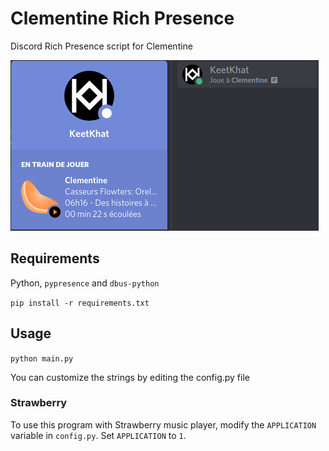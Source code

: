 # Clementine Rich Presence

Discord Rich Presence script for Clementine

![Playing a song](clementine-rich-presence1.png)

## Requirements

Python, `pypresence` and `dbus-python`

`pip install -r requirements.txt`

## Usage

`python main.py`

You can customize the strings by editing the config.py file

### Strawberry

To use this program with Strawberry music player, modify the `APPLICATION` variable in `config.py`.  Set `APPLICATION` to `1`.
